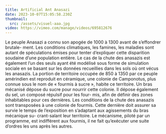 ```yaml
---
title: Artificial Ant Anasazi
date: 2023-10-07T15:05:58.230Z
thumbnail:
  src: /assets/visuel-aaa.jpg
video: https://vimeo.com/manage/videos/695812676
---
```

Le peuple Anasazi a connu son apogée de 1000 à 1300 avant de s’effondrer brutale- ment. Les conditions climatiques, les famines, les maladies sont autant de spéculations émises pour tenter d’expliquer cette disparition soudaine d’une population entière. Le cas de la chute des anasazis est également l’un des seuls ayant été modélisé sous forme de simulation sociale en se basant sur les données recueillies dans les sols où ont vécus les anasazis. La portion de territoire occupée de 850 à 1350 par ce peuple amérindien est reproduit en céramique, une colonie de Camponotus, plus connue sous le nom de « fourmis à sucre », habite ce territoire. Un bras mécanisé dépose du sucre pour nourrir cette colonie. Il dépose également du sel, un composé répulsif pour les four- mis, afin de définir des zones inhabitables pour ces dernières. Les conditions de la chute des anasazis sont transposées à une colonie de fourmis. Cette dernière doit assurer sa survie le temps de l’exposition en s’adaptant aux agissements du bras mécanique su- crant-salant leur territoire. Le mécanisme, piloté par un programme, est indifférent aux fourmis, il ne fait qu’exécuter une suite d’ordres les uns après les autres.